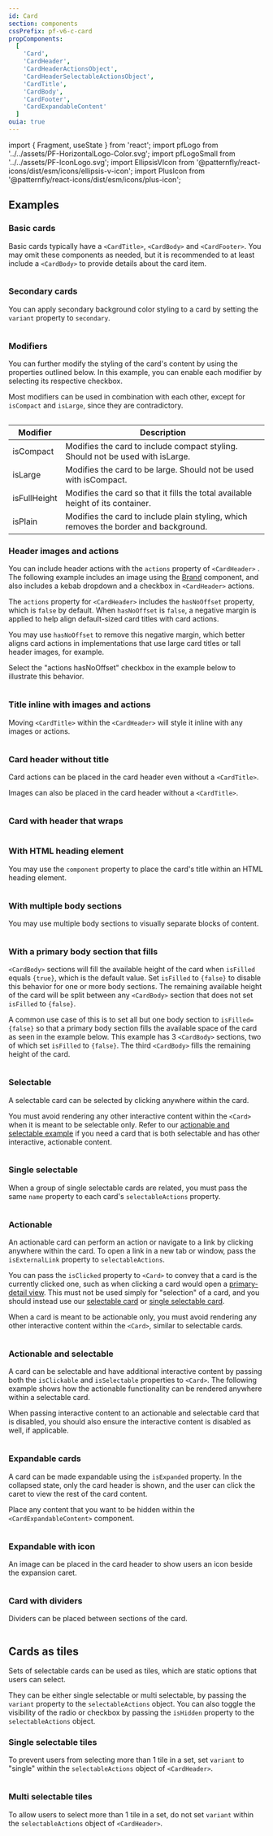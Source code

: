 ```yaml
---
id: Card
section: components
cssPrefix: pf-v6-c-card
propComponents:
  [
    'Card',
    'CardHeader',
    'CardHeaderActionsObject',
    'CardHeaderSelectableActionsObject',
    'CardTitle',
    'CardBody',
    'CardFooter',
    'CardExpandableContent'
  ]
ouia: true
---
```


import { Fragment, useState } from 'react';
import pfLogo from '../../assets/PF-HorizontalLogo-Color.svg';
import pfLogoSmall from '../../assets/PF-IconLogo.svg';
import EllipsisVIcon from '@patternfly/react-icons/dist/esm/icons/ellipsis-v-icon';
import PlusIcon from '@patternfly/react-icons/dist/esm/icons/plus-icon';

## Examples

### Basic cards

Basic cards typically have a `<CardTitle>`, `<CardBody>` and `<CardFooter>`. You may omit these components as needed, but it is recommended to at least include a `<CardBody>` to provide details about the card item.

```ts file='./CardBasic.tsx'

```

### Secondary cards

You can apply secondary background color styling to a card by setting the `variant` property to `secondary`.

```ts file='./CardSecondary.tsx'

```

### Modifiers

You can further modify the styling of the card's content by using the properties outlined below. In this example, you can enable each modifier by selecting its respective checkbox.

Most modifiers can be used in combination with each other, except for `isCompact` and `isLarge`, since they are contradictory.

```ts file='./CardWithModifiers.tsx'

```

| Modifier     | Description                                                                          |
| ------------ | ------------------------------------------------------------------------------------ |
| isCompact    | Modifies the card to include compact styling. Should not be used with isLarge.       |
| isLarge      | Modifies the card to be large. Should not be used with isCompact.                    |
| isFullHeight | Modifies the card so that it fills the total available height of its container.      |
| isPlain      | Modifies the card to include plain styling, which removes the border and background. |

### Header images and actions

You can include header actions with the `actions` property of `<CardHeader>` . The following example includes an image using the [Brand](/components/brand) component, and also includes a kebab dropdown and a checkbox in `<CardHeader>` actions.

The `actions` property for `<CardHeader>` includes the `hasNoOffset` property, which is `false` by default. When `hasNoOffset` is `false`, a negative margin is applied to help align default-sized card titles with card actions.

You may use `hasNoOffset` to remove this negative margin, which better aligns card actions in implementations that use large card titles or tall header images, for example.

Select the "actions hasNoOffset" checkbox in the example below to illustrate this behavior.

```ts file='./CardWithImageAndActions.tsx'

```

### Title inline with images and actions

Moving `<CardTitle>` within the `<CardHeader>` will style it inline with any images or actions.

```ts file='./CardHeaderInCardHead.tsx'

```

### Card header without title

Card actions can be placed in the card header even without a `<CardTitle>`.

Images can also be placed in the card header without a `<CardTitle>`.

```ts file='./CardOnlyActionsInCardHead.tsx'

```

### Card with header that wraps
```ts file='./CardHeaderWraps.tsx'
```

### With HTML heading element

You may use the `component` property to place the card's title within an HTML heading element.

```ts file='./CardWithHeadingElement.tsx'

```

### With multiple body sections

You may use multiple body sections to visually separate blocks of content.

```ts file='./CardWithMultipleBodySections.tsx'

```

### With a primary body section that fills

`<CardBody>` sections will fill the available height of the card when `isFilled` equals `{true}`, which is the default value. Set `isFilled` to `{false}` to disable this behavior for one or more body sections. The remaining available height of the card will be split between any `<CardBody>` section that does not set `isFilled` to `{false}`.

A common use case of this is to set all but one body section to `isFilled={false}` so that a primary body section fills the available space of the card as seen in the example below. This example has 3 `<CardBody>` sections, two of which set `isFilled` to `{false}`. The third `<CardBody>` fills the remaining height of the card.

```ts file='./CardWithBodySectionFills.tsx'

```

### Selectable

A selectable card can be selected by clicking anywhere within the card.

You must avoid rendering any other interactive content within the `<Card>` when it is meant to be selectable only. Refer to our [actionable and selectable example](#clickable-and-selectable-cards) if you need a card that is both selectable and has other interactive, actionable content.

```ts file='./CardSelectable.tsx'

```

### Single selectable

When a group of single selectable cards are related, you must pass the same `name` property to each card's `selectableActions` property.

```ts file='./CardSingleSelectable.tsx'

```

### Actionable

An actionable card can perform an action or navigate to a link by clicking anywhere within the card. To open a link in a new tab or window, pass the `isExternalLink` property to `selectableActions`.

You can pass the `isClicked` property to `<Card>` to convey that a card is the currently clicked one, such as when clicking a card would open a [primary-detail view](/patterns/primary-detail). This must not be used simply for "selection" of a card, and you should instead use our [selectable card](#selectable) or [single selectable card](#single-selectable).

When a card is meant to be actionable only, you must avoid rendering any other interactive content within the `<Card>`, similar to selectable cards.

```ts file='./CardClickable.tsx'

```

### Actionable and selectable

A card can be selectable and have additional interactive content by passing both the `isClickable` and `isSelectable` properties to `<Card>`. The following example shows how the actionable functionality can be rendered anywhere within a selectable card.

When passing interactive content to an actionable and selectable card that is disabled, you should also ensure the interactive content is disabled as well, if applicable.

```ts file='./CardClickableSelectable.tsx'

```

### Expandable cards

A card can be made expandable using the `isExpanded` property. In the collapsed state, only the card header is shown, and the user can click the caret to view the rest of the card content.

Place any content that you want to be hidden within the `<CardExpandableContent>` component.

```ts file='./CardExpandable.tsx'

```

### Expandable with icon

An image can be placed in the card header to show users an icon beside the expansion caret.

```ts file='./CardExpandableWithIcon.tsx'

```

### Card with dividers

Dividers can be placed between sections of the card.

```ts file='./CardWithDividers.tsx'

```

## Cards as tiles

Sets of selectable cards can be used as tiles, which are static options that users can select.

They can be either single selectable or multi selectable, by passing the `variant` property to the `selectableActions` object. You can also toggle the visibility of the radio or checkbox by passing the `isHidden` property to the `selectableActions` object.

### Single selectable tiles

To prevent users from selecting more than 1 tile in a set, set `variant` to "single" within the `selectableActions` object of `<CardHeader>`.

```ts file='./CardTile.tsx'

```

### Multi selectable tiles

To allow users to select more than 1 tile in a set, do not set `variant` within the `selectableActions` object of `<CardHeader>`.

```ts file='./CardTileMulti.tsx'

```
